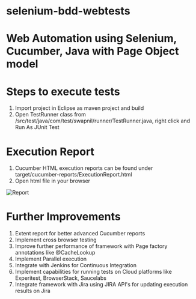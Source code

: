 # selenium-bdd-webtests
# Web Automation using Selenium, Cucumber, Java with Page Object model


# Steps to execute tests

1. Import project in Eclipse as maven project and build
2. Open TestRunner class  from /src/test/java/com/test/swapnil/runner/TestRunner.java, right click and Run As JUnit Test

# Execution Report

1. Cucumber HTML execution reports can be found under target/cucumber-reports/ExecutionReport.html
2. Open html file in your browser

![Report](https://user-images.githubusercontent.com/70241752/120933782-8e332080-c6f3-11eb-850f-f76988bf8d9a.JPG)


# Further Improvements

1. Extent report for better advanced Cucumber reports
2. Implement cross browser testing
3. Improve further performance of framework with Page factory annotations like @CacheLookup
4. Implement Parallel execution 
5. Integrate with Jenkins for Continuous Integration
6. Implement capabilities for running tests on Cloud platforms like Experitest, BrowserStack, Saucelabs
7. Integrate framework with Jira using JIRA API's for updating execution results on Jira

